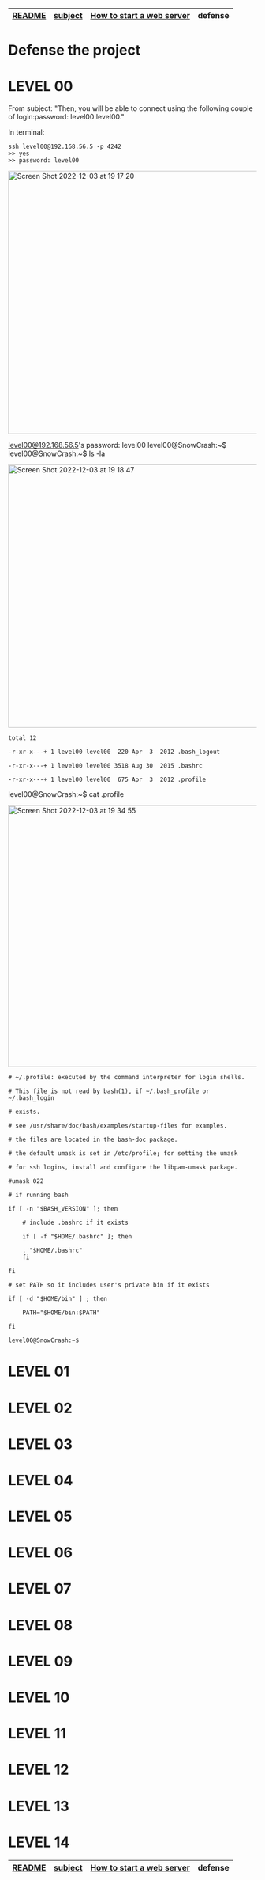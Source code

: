 | [README](README.md) | [subject](subject_ru.md) | [How to start a web server](howTo.md) | defense |
|-|-|-|-|

# Defense the project

# LEVEL 00

From subject: "Then, you will be able to connect using the following couple of login:password: level00:level00."

In terminal:

```
ssh level00@192.168.56.5 -p 4242
>> yes
>> password: level00
```

<img width="532" alt="Screen Shot 2022-12-03 at 19 17 20" src="https://user-images.githubusercontent.com/84193980/205451131-3b17102e-66ab-4837-9f99-a06a85f171a5.png">

level00@192.168.56.5's password: level00
level00@SnowCrash:~$
level00@SnowCrash:~$ ls -la

<img width="532" alt="Screen Shot 2022-12-03 at 19 18 47" src="https://user-images.githubusercontent.com/84193980/205451205-47adee0f-4b7d-49a8-a071-003d165533d0.png">

	total 12
	
	-r-xr-x---+ 1 level00 level00  220 Apr  3  2012 .bash_logout
	
	-r-xr-x---+ 1 level00 level00 3518 Aug 30  2015 .bashrc	
	
	-r-xr-x---+ 1 level00 level00  675 Apr  3  2012 .profile

level00@SnowCrash:~$ cat .profile 

<img width="529" alt="Screen Shot 2022-12-03 at 19 34 55" src="https://user-images.githubusercontent.com/84193980/205451459-6b7814ad-65c7-4aa5-b499-c3e08e342ba8.png">

	# ~/.profile: executed by the command interpreter for login shells.
	
	# This file is not read by bash(1), if ~/.bash_profile or ~/.bash_login
	
	# exists.
	
	# see /usr/share/doc/bash/examples/startup-files for examples.
	
	# the files are located in the bash-doc package.
	
	# the default umask is set in /etc/profile; for setting the umask
	
	# for ssh logins, install and configure the libpam-umask package.
	
	#umask 022
	
	# if running bash
	
	if [ -n "$BASH_VERSION" ]; then
	
    	# include .bashrc if it exists
	
    	if [ -f "$HOME/.bashrc" ]; then
	
		. "$HOME/.bashrc"
    	fi
	
	fi
	
	# set PATH so it includes user's private bin if it exists
	
	if [ -d "$HOME/bin" ] ; then
	
    	PATH="$HOME/bin:$PATH"
	
	fi
	
	level00@SnowCrash:~$ 

# LEVEL 01

# LEVEL 02

# LEVEL 03

# LEVEL 04

# LEVEL 05

# LEVEL 06

# LEVEL 07

# LEVEL 08

# LEVEL 09

# LEVEL 10

# LEVEL 11

# LEVEL 12

# LEVEL 13

# LEVEL 14


| [README](README.md) | [subject](subject_ru.md) | [How to start a web server](howTo.md) | defense |
|-|-|-|-|
